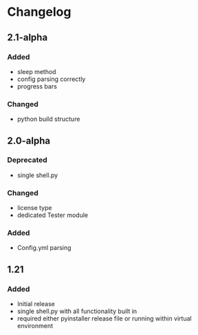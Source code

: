 # Changelog

## 2.1-alpha

### Added
- sleep method
- config parsing correctly
- progress bars

### Changed
- python build structure

## 2.0-alpha

### Deprecated
- single shell.py

### Changed
- license type
- dedicated Tester module

### Added
- Config.yml parsing

## 1.21

### Added
- Initial release
- single shell.py with all functionality built in
- required either pyinstaller release file or running within virtual environment